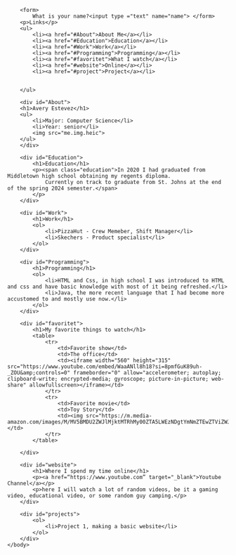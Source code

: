 <!DOCTYPE html>
<html>
    <body>

        <form>
            What is your name?<input type ="text" name="name"> </form>
        <p>Links</p>
        <ul>
            <li><a href="#About">About Me</a></li>
            <li><a href="#Education">Education</a></li>
            <li><a href="#Work">Work</a></li>
            <li><a href="#Programming">Programming</a></li>
            <li><a href="#favoritet">What I watch</a></li>
            <li><a href="#website">Online</a></li>
            <li><a href="#project">Project</a></li>


        </ul>

        <div id="About">
        <h1>Avery Estevez</h1>
        <ul>
            <li>Major: Computer Science</li>
            <li>Year: senior</li>
            <img src="me.img.heic">
        </ul>
        </div>

        <div id="Education">
            <h1>Education</h1>
            <p><span class="education">In 2020 I had graduated from Middletown high school obtaining my regents diploma.  
                Currently on track to graduate from St. Johns at the end of the spring 2024 semester.</span>
            </p>
        </div>

        <div id="Work">
            <h1>Work</h1>
            <ol>
                <li>PizzaHut - Crew Memeber, Shift Manager</li>
                <li>Skechers - Product specialist</li>
            </ol>
        </div>

        <div id="Programming">
            <h1>Programming</h1>
            <ol>
                <li>HTML and Css, in high school I was introduced to HTML and css and have basic knowledge with most of it being refreshed.</li>
                <li>Java, the more recent language that I had become more accustomed to and mostly use now.</li>
            </ol>
        </div>

        <div id="favoritet">
            <h1>My favorite things to watch</h1>
            <table>
                <tr>
                    <td>Favorite show</td>
                    <td>The office</td>
                    <td><iframe width="560" height="315" src="https://www.youtube.com/embed/WaaANll8h18?si=8pmfGuK89uh-_ZOU&amp;controls=0" frameborder="0" allow="accelerometer; autoplay; clipboard-write; encrypted-media; gyroscope; picture-in-picture; web-share" allowfullscreen></iframe></td>
                </tr>
                <tr>
                    <td>Favorite movie</td>
                    <td>Toy Story</td>
                    <td><img src="https://m.media-amazon.com/images/M/MV5BMDU2ZWJlMjktMTRhMy00ZTA5LWEzNDgtYmNmZTEwZTViZWJkXkEyXkFqcGdeQXVyNDQ2OTk4MzI@._V1_.jpg"></td>
                </tr>
            </table>

        </div>

        <div id="website">
            <h1>Where I spend my time online</h1>
            <p><a href=“https://www.youtube.com” target="_blank">Youtube Channel</a></p>
            <p>here I will watch a lot of random videos, be it a gaming video, educational video, or some random guy camping.</p>
        </div>

        <div id="projects">
            <ol>
                <li>Project 1, making a basic website</li>
            </ol>
        </div>
    </body>
</html>
